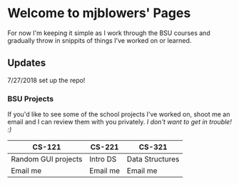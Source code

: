# Welcome to mjblowers' Pages

For now I'm keeping it simple as I work through the BSU courses and gradually throw in snippits of things I've worked on or learned.

## Updates

7/27/2018 set up the repo!

### BSU Projects

If you'd like to see some of the school projects I've worked on, shoot me an email and I can review them with you privately.  *I don't want to get in trouble! :)*

CS-121 | CS-221 | CS-321
------------ | ------------- | ------------
Random GUI projects | Intro DS | Data Structures
Email me | Email me | Email me
